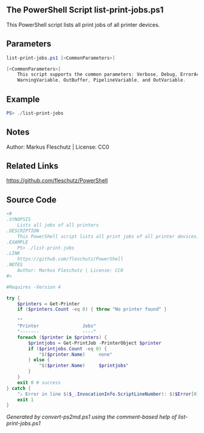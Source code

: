 ## The PowerShell Script **list-print-jobs.ps1**

This PowerShell script lists all print jobs of all printer devices.

## Parameters
```powershell
list-print-jobs.ps1 [<CommonParameters>]

[<CommonParameters>]
    This script supports the common parameters: Verbose, Debug, ErrorAction, ErrorVariable, WarningAction, 
    WarningVariable, OutBuffer, PipelineVariable, and OutVariable.
```

## Example
```powershell
PS> ./list-print-jobs

```

## Notes
Author: Markus Fleschutz | License: CC0

## Related Links
https://github.com/fleschutz/PowerShell

## Source Code
```powershell
<#
.SYNOPSIS
	Lists all jobs of all printers
.DESCRIPTION
	This PowerShell script lists all print jobs of all printer devices.
.EXAMPLE
	PS> ./list-print-jobs
.LINK
	https://github.com/fleschutz/PowerShell
.NOTES
	Author: Markus Fleschutz | License: CC0
#>

#Requires -Version 4

try {
	$printers = Get-Printer
	if ($printers.Count -eq 0) { throw "No printer found" }

	""
	"Printer                Jobs"
	"-------                ----"
	foreach ($printer in $printers) {
		$printjobs = Get-PrintJob -PrinterObject $printer
		if ($printjobs.Count -eq 0) {
			"$($printer.Name)     none"
		} else {
			"$($printer.Name)     $printjobs"
		}
	}
	exit 0 # success
} catch {
	"⚠️ Error in line $($_.InvocationInfo.ScriptLineNumber): $($Error[0])"
	exit 1
}
```

*Generated by convert-ps2md.ps1 using the comment-based help of list-print-jobs.ps1*
